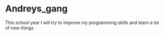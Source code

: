 # Andreys_gang
This school year I will try to improve my programming skills and learn a lot of new things
